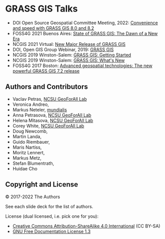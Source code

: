 # GRASS GIS Talks

* DOI Open Source Geospatial Committee Meeting, 2022: [Convenience and speed with GRASS GIS 8.0 and 8.2](https://wenzeslaus.github.io/grass-gis-talks/doi2022.html)
* FOSS4G 2021 Buenos Aires: [State of GRASS GIS: The Dawn of a New Era](https://wenzeslaus.github.io/grass-gis-talks/foss4g2021.html)
* NCGIS 2021 Virtual: [New Major Release of GRASS GIS](https://wenzeslaus.github.io/grass-gis-talks/ncgis2021.html)
* DOI, Open GIS Group Webinar, 2019: [GRASS GIS](https://wenzeslaus.github.io/grass-gis-talks/doi2019_grass_gis.html)
* NCGIS 2019 Winston-Salem: [GRASS GIS: Getting Started](https://wenzeslaus.github.io/grass-gis-talks/ncgis2019_getting_started.html)
* NCGIS 2019 Winston-Salem: [GRASS GIS: What's New](https://wenzeslaus.github.io/grass-gis-talks/ncgis2019_whats_new.html)
* FOSS4G 2017 Boston: [Advanced geospatial technologies: The new powerful GRASS GIS 7.2 release](https://wenzeslaus.github.io/grass-gis-talks/foss4g2017.html)

## Authors and Contributors

* Vaclav Petras, [NCSU GeoForAll Lab](http://geospatial.ncsu.edu/geoforall)
* Veronica Andreo,
* Markus Neteler, [mundialis](http://mundialis.de/)
* Anna Petrasova, [NCSU GeoForAll Lab](http://geospatial.ncsu.edu/geoforall)
* Helena Mitasova, [NCSU GeoForAll Lab](http://geospatial.ncsu.edu/geoforall)
* Corey White, [NCSU GeoForAll Lab](http://geospatial.ncsu.edu/geoforall)
* Doug Newcomb,
* Martin Landa,
* Guido Riembauer,
* Maris Nartiss,
* Moritz Lennert,
* Markus Metz,
* Stefan Blumentrath,
* Huidae Cho

## Copyright and License

&copy; 2017-2022 The Authors

See each slide deck for the list of authors.

License (dual licensed, i.e. pick one for you):
* [Creative Commons Attribution-ShareAlike 4.0 International](https://creativecommons.org/licenses/by-sa/4.0/) (CC BY-SA)
* [GNU Free Documentation License 1.3](https://www.gnu.org/licenses/fdl-1.3.en.html)
